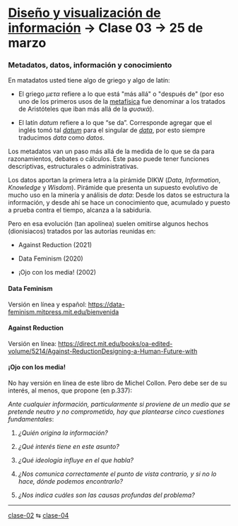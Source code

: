# [Diseño y visualización de información](https://github.com/profesorfaco/aud5v027-2025) → Clase 03 → 25 de marzo

### Metadatos, datos, información y conocimiento

En matadatos usted tiene algo de griego y algo de latín:

- El griego *μετα* refiere a lo que está "más allá" o "después de" (por eso uno de los primeros usos de la [metafísica](https://es.wikipedia.org/wiki/Andr%C3%B3nico_de_Rodas#G%C3%A9nesis_circunstancial_de_la_palabra_metaf%C3%ADsica) fue denominar a los tratados de Aristóteles que iban más allá de la *φυσικά*).

- El latín *datum* refiere a lo que “se da”. Corresponde agregar que el inglés tomó tal [*datum*](https://www.merriam-webster.com/dictionary/datum) para el singular de [*data*](https://www.merriam-webster.com/dictionary/data), por esto siempre traducimos *data* como *datos*.

Los metadatos van un paso más allá de la medida de lo que se da para razonamientos, debates o cálculos. Este paso puede tener funciones descriptivas, estructurales o administrativas.

Los datos aportan la primera letra a la pirámide DIKW (*Data*, *Information*, *Knowledge* y *Wisdom*). Pirámide que presenta un supuesto evolutivo de mucho uso en la minería y análisis de *data*: Desde los datos se estructura la información, y desde ahí se hace un conocimiento que, acumulado y puesto a prueba contra el tiempo, alcanza a la sabiduría.

Pero en esa evolución (tan apolínea) suelen omitirse algunos hechos (dionisiacos) tratados por las autorías reunidas en:

- Against Reduction (2021)

- Data Feminism (2020)

- ¡Ojo con los media! (2002)

#### Data Feminism

Versión en línea y español: https://data-feminism.mitpress.mit.edu/bienvenida

#### Against Reduction

Versión en línea: https://direct.mit.edu/books/oa-edited-volume/5214/Against-ReductionDesigning-a-Human-Future-with

#### ¡Ojo con los media!

No hay versión en línea de este libro de Michel Collon. Pero debe ser de su interés, al menos, que propone (en p.337): 

*Ante cualquier información, particularmente si proviene de un medio que se pretende neutro y no comprometido, hay que plantearse cinco cuestiones fundamentales*: 

1. *¿Quién origina la información?*

2. *¿Qué interés tiene en este asunto?*

3. *¿Qué ideología influye en el que habla?*

4. *¿Nos comunica correctamente el punto de vista contrario, y si no lo hace, dónde podemos encontrarlo?*

5. *¿Nos indica cuáles son las causas profundas del problema?*

_ _ _ _ 

[clase-02](https://github.com/profesorfaco/aud5v027-2025/blob/main/clase-02/README.md) ⇆ [clase-04](https://github.com/profesorfaco/aud5v027-2025/blob/main/clase-04/README.md)
